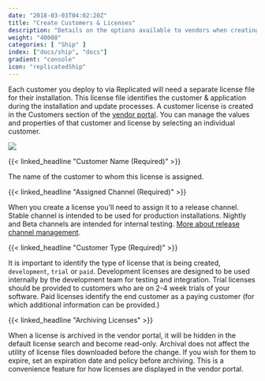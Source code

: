 ```yaml
---
date: "2018-03-03T04:02:20Z"
title: "Create Customers & Licenses"
description: "Details on the options available to vendors when creating a license for an end customer's upcoming installation."
weight: "40008"
categories: [ "Ship" ]
index: ["docs/ship", "docs"]
gradient: "console"
icon: "replicatedShip"
---
```


Each customer you deploy to via Replicated will need a separate license file for their installation. This license file identifies the customer & application during the installation and update processes. A customer license is created in the Customers section of the [vendor portal](https://vendor.replicated.com/customers). You can manage the values and properties of that customer and license by selecting an individual customer.

![](/images/post-screens/create-customer-ship.png)

{{< linked_headline "Customer Name (Required)" >}}

The name of the customer to whom this license is assigned.

{{< linked_headline "Assigned Channel (Required)" >}}

When you create a license you'll need to assign it to a release channel. Stable channel is intended to be used for production installations. Nightly and Beta channels are intended for internal testing. [More about release channel management](/docs/getting-started/manage-releases/).

{{< linked_headline "Customer Type (Required)" >}}

It is important to identify the type of license that is being created, `development`, `trial` or `paid`. Development licenses are designed to be used internally by the development team for testing and integration. Trial licenses should be provided to customers who are on 2-4 week trials of your software. Paid licenses identify the end customer as a paying customer (for which additional information can be provided.)

{{< linked_headline "Archiving Licenses" >}}

When a license is archived in the vendor portal, it will be hidden in the default license search and become read-only. Archival does not affect the utility of license files downloaded before the change. If you wish for them to expire, set an expiration date and policy before archiving. This is a convenience feature for how licenses are displayed in the vendor portal.
